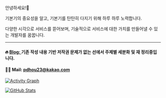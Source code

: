 안녕하세요!🙂

기본기의 중요성을 알고, 기본기를 탄탄히 다지기 위해 하루 하루 노력합니다.

다양한 시각으로 서비스를 뜯어보며, 기술적으로 서비스에 대한 가치를 만들어낼 수 있는 개발자를 꿈꿉니다.

---

#### 🔥 [Blog: ](https://devtheo.tistory.com/)기존 작성 내용 기반 저작권 문제가 없는 선에서 주제별 세분화 및 재 정리중입니다.
#### 🙏🏻 Mail: pdhou23@kakao.com
<!---
Hosinging/Hosinging is a ✨ special ✨ repository because its `README.md` (this file) appears on your GitHub profile.
You can click the Preview link to take a look at your changes.
--->

<!-- 활동 그래프 -->
[![Activity Graph](https://github-readme-activity-graph.vercel.app/graph?username=Hosinging&theme=react-dark)](https://github.com/ashutosh00710/github-readme-activity-graph)

<!-- 전체 통계 (커밋 수 포함) -->
[![GitHub Stats](https://github-readme-stats.vercel.app/api?username=Hosinging&show_icons=true&theme=yeblu&include_all_commits=true&count_private=true)](https://github.com/anuraghazra/github-readme-stats)
